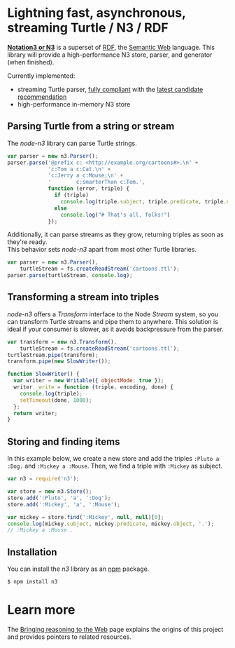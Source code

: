 # Lightning fast, asynchronous, streaming Turtle / N3 / RDF

[**Notation3 or N3**](http://www.w3.org/TeamSubmission/n3/) is a superset of [RDF](http://www.w3.org/TR/rdf-primer/), the [Semantic Web](http://www.w3.org/2001/sw/) language.
This library will provide a high-performance N3 store, parser, and generator (when finished).

Currently implemented:
- streaming Turtle parser, [fully compliant](https://github.com/RubenVerborgh/node-n3/tree/master/spec) with the [latest candidate recommendation](http://www.w3.org/TR/turtle/)
- high-performance in-memory N3 store

## Parsing Turtle from a string or stream

The _node-n3_ library can parse Turtle strings.

``` js
var parser = new n3.Parser();
parser.parse('@prefix c: <http://example.org/cartoons#>.\n' +
             'c:Tom a c:Cat.\n' +
             'c:Jerry a c:Mouse;\n' +
             '        c:smarterThan c:Tom.',
             function (error, triple) {
               if (triple)
                 console.log(triple.subject, triple.predicate, triple.object, '.');
               else
                 console.log("# That's all, folks!")
             });
```

Additionally, it can parse streams as they grow, returning triples as soon as they're ready.
<br>
This behavior sets _node-n3_ apart from most other Turtle libraries.

``` js
var parser = new n3.Parser(),
    turtleStream = fs.createReadStream('cartoons.ttl');
parser.parse(turtleStream, console.log);
```

## Transforming a stream into triples

_node-n3_ offers a _Transform_ interface to the Node _Stream_ system,
so you can transform Turtle streams and pipe them to anywhere.
This solution is ideal if your consumer is slower,
as it avoids backpressure from the parser.

``` js
var transform = new n3.Transform(),
    turtleStream = fs.createReadStream('cartoons.ttl');
turtleStream.pipe(transform);
transform.pipe(new SlowWriter());

function SlowWriter() {
  var writer = new Writable({ objectMode: true });
  writer._write = function (triple, encoding, done) {
    console.log(triple);
    setTimeout(done, 1000);
  };
  return writer;
}
```

## Storing and finding items

In this example below, we create a new store and add the triples `:Pluto a :Dog.` and `:Mickey a :Mouse`.
Then, we find a triple with `:Mickey` as subject.

``` js
var n3 = require('n3');

var store = new n3.Store();
store.add(':Pluto', 'a', ':Dog');
store.add(':Mickey', 'a', ':Mouse');

var mickey = store.find(':Mickey', null, null)[0];
console.log(mickey.subject, mickey.predicate, mickey.object, '.');
// :Mickey a :Mouse .
```

## Installation
You can install the _n3_ library as an [npm](http://npmjs.org/) package.

``` bash
$ npm install n3
```

# Learn more

The [Bringing reasoning to the Web](http://reasoning.restdesc.org/) page explains the origins of this project and provides pointers to related resources.
